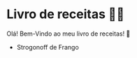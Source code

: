# Livro de receitas :man_cook:

Olá! Bem-Vindo ao meu livro de receitas! :wave:

* Strogonoff de Frango
